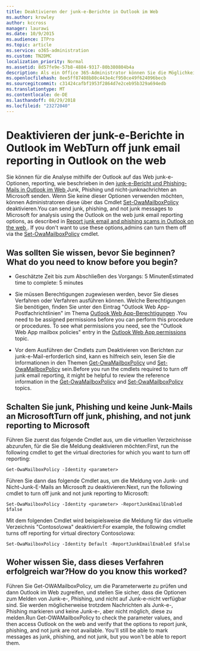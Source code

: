 ```yaml
---
title: Deaktivieren der junk-e-Berichte in Outlook im Web
ms.author: krowley
author: kccross
manager: laurawi
ms.date: 10/9/2015
ms.audience: ITPro
ms.topic: article
ms.service: o365-administration
ms.custom: TN2DMC
localization_priority: Normal
ms.assetid: 8d57fe9e-57b8-4884-9317-80b380804b4a
description: Als ein Office 365-Administrator können Sie die Möglichkeit für die Personen auf Bericht e-Mails als Junk-e-deaktivieren.
ms.openlocfilehash: 8ee5ff87408b80c443e4cf950ce49f624096becb
ms.sourcegitcommit: c31424cafbf1953f2864d7e2ceb95b329a694edb
ms.translationtype: MT
ms.contentlocale: de-DE
ms.lasthandoff: 08/29/2018
ms.locfileid: "23272040"
---
```

# <a name="turn-off-junk-email-reporting-in-outlook-on-the-web"></a><span data-ttu-id="1aa74-103">Deaktivieren der junk-e-Berichte in Outlook im Web</span><span class="sxs-lookup"><span data-stu-id="1aa74-103">Turn off junk email reporting in Outlook on the web</span></span>

<span data-ttu-id="1aa74-p101">Sie können für die Analyse mithilfe der Outlook auf das Web junk-e-Optionen, reporting, wie beschrieben in den [junk-e-Bericht und Phishing-Mails in Outlook im Web ](report-junk-email-and-phishing-scams-in-outlook-on-the-web-eop.md)Junk, Phishing und nicht-junknachrichten an Microsoft senden. Wenn Sie keine dieser Optionen verwenden möchten, können Administratoren diese über das Cmdlet [Set-OwaMailboxPolicy](http://technet.microsoft.com/library/530166f7-ab42-4609-ba73-9b5a39b567be.aspx) deaktivieren.</span><span class="sxs-lookup"><span data-stu-id="1aa74-p101">You can send junk, phishing, and not junk messages to Microsoft for analysis using the Outlook on the web junk email reporting options, as described in [Report junk email and phishing scams in Outlook on the web ](report-junk-email-and-phishing-scams-in-outlook-on-the-web-eop.md). If you don't want to use these options,admins can turn them off via the [Set-OwaMailboxPolicy](http://technet.microsoft.com/library/530166f7-ab42-4609-ba73-9b5a39b567be.aspx) cmdlet.</span></span> 
  
## <a name="what-do-you-need-to-know-before-you-begin"></a><span data-ttu-id="1aa74-106">Was sollten Sie wissen, bevor Sie beginnen?</span><span class="sxs-lookup"><span data-stu-id="1aa74-106">What do you need to know before you begin?</span></span>
<span data-ttu-id="1aa74-107"><a name="sectionSection0"> </a></span><span class="sxs-lookup"><span data-stu-id="1aa74-107"></span></span>

- <span data-ttu-id="1aa74-108">Geschätzte Zeit bis zum Abschließen des Vorgangs: 5 Minuten</span><span class="sxs-lookup"><span data-stu-id="1aa74-108">Estimated time to complete: 5 minutes</span></span>
    
- <span data-ttu-id="1aa74-p102">Sie müssen Berechtigungen zugewiesen werden, bevor Sie dieses Verfahren oder Verfahren ausführen können. Welche Berechtigungen Sie benötigen, finden Sie unter den Eintrag "Outlook Web App-Postfachrichtlinien" im Thema [Outlook Web App-Berechtigungen](http://technet.microsoft.com/library/57eca42a-5a7f-4c65-89f0-7a84f2dbea19.aspx#OutlookWebApp) .</span><span class="sxs-lookup"><span data-stu-id="1aa74-p102">You need to be assigned permissions before you can perform this procedure or procedures. To see what permissions you need, see the "Outlook Web App mailbox policies" entry in the [Outlook Web App permissions](http://technet.microsoft.com/library/57eca42a-5a7f-4c65-89f0-7a84f2dbea19.aspx#OutlookWebApp) topic.</span></span> 
    
- <span data-ttu-id="1aa74-111">Vor dem Ausführen der Cmdlets zum Deaktivieren von Berichten zur junk-e-Mail-erforderlich sind, kann es hilfreich sein, lesen Sie die Informationen in den Themen [Get-OwaMailboxPolicy](http://technet.microsoft.com/library/bdd580d3-8812-4b4a-93e8-c6401b0d2f0f.aspx) und [Set-OwaMailboxPolicy](http://technet.microsoft.com/library/530166f7-ab42-4609-ba73-9b5a39b567be.aspx) sein.</span><span class="sxs-lookup"><span data-stu-id="1aa74-111">Before you run the cmdlets required to turn off junk email reporting, it might be helpful to review the reference information in the [Get-OwaMailboxPolicy](http://technet.microsoft.com/library/bdd580d3-8812-4b4a-93e8-c6401b0d2f0f.aspx) and [Set-OwaMailboxPolicy](http://technet.microsoft.com/library/530166f7-ab42-4609-ba73-9b5a39b567be.aspx) topics.</span></span> 
    
## <a name="turn-off-junk-phishing-and-not-junk-reporting-to-microsoft"></a><span data-ttu-id="1aa74-112">Schalten Sie junk, Phishing und keine Junk-Mails an Microsoft</span><span class="sxs-lookup"><span data-stu-id="1aa74-112">Turn off junk, phishing, and not junk reporting to Microsoft</span></span>
<span data-ttu-id="1aa74-113"><a name="sectionSection1"> </a></span><span class="sxs-lookup"><span data-stu-id="1aa74-113"></span></span>

<span data-ttu-id="1aa74-114">Führen Sie zuerst das folgende Cmdlet aus, um die virtuellen Verzeichnisse abzurufen, für die Sie die Meldung deaktivieren möchten:</span><span class="sxs-lookup"><span data-stu-id="1aa74-114">First, run the following cmdlet to get the virtual directories for which you want to turn off reporting:</span></span>
  
```
Get-OwaMailboxPolicy -Identity <parameter>
```

<span data-ttu-id="1aa74-115">Führen Sie dann das folgende Cmdlet aus, um die Meldung von Junk- und Nicht-Junk-E-Mails an Microsoft zu deaktivieren:</span><span class="sxs-lookup"><span data-stu-id="1aa74-115">Next, run the following cmdlet to turn off junk and not junk reporting to Microsoft:</span></span>
  
```
Set-OwaMailboxPolicy -Identity <parameter> -ReportJunkEmailEnabled $false
```

<span data-ttu-id="1aa74-116">Mit dem folgenden Cmdlet wird beispielsweise die Meldung für das virtuelle Verzeichnis "Contoso\owa" deaktiviert:</span><span class="sxs-lookup"><span data-stu-id="1aa74-116">For example, the following cmdlet turns off reporting for virtual directory Contoso\owa:</span></span>
  
```
Set-OwaMailboxPolicy -Identity Default -ReportJunkEmailEnabled $false
```

## <a name="how-do-you-know-this-worked"></a><span data-ttu-id="1aa74-117">Woher wissen Sie, dass dieses Verfahren erfolgreich war?</span><span class="sxs-lookup"><span data-stu-id="1aa74-117">How do you know this worked?</span></span>
<span data-ttu-id="1aa74-118"><a name="sectionSection2"> </a></span><span class="sxs-lookup"><span data-stu-id="1aa74-118"></span></span>

<span data-ttu-id="1aa74-p103">Führen Sie Get-OWAMailboxPolicy, um die Parameterwerte zu prüfen und dann Outlook im Web zugreifen, und stellen Sie sicher, dass die Optionen zum Melden von Junk-e-, Phishing, und nicht auf Junk-e-nicht verfügbar sind. Sie werden möglicherweise trotzdem Nachrichten als Junk-e-, Phishing markieren und keine Junk-e-, aber nicht möglich, diese zu melden.</span><span class="sxs-lookup"><span data-stu-id="1aa74-p103">Run Get-OWAMailboxPolicy to check the parameter values, and then access Outlook on the web and verify that the options to report junk, phishing, and not junk are not available. You'll still be able to mark messages as junk, phishing, and not junk, but you won't be able to report them.</span></span> 
  

